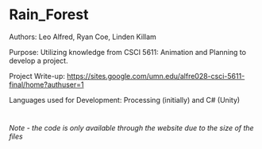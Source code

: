 # Rain_Forest

Authors: Leo Alfred, Ryan Coe, Linden Killam

Purpose: Utilizing knowledge from CSCI 5611: Animation and Planning to develop a project.

Project Write-up: https://sites.google.com/umn.edu/alfre028-csci-5611-final/home?authuser=1

Languages used for Development: Processing (initially) and C# (Unity)

#
*Note - the code is only available through the website due to the size of the files*
